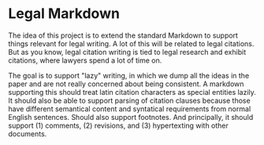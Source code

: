# Legal Markdown

The idea of this project is to extend the standard Markdown to support things relevant for legal writing. A lot of this will be related to legal citations. But as you know, legal citation writing is tied to legal research and exhibit citations, where lawyers spend a lot of time on.  

The goal is to support "lazy" writing, in which we dump all the ideas in the paper and are not really concerned about being consistent.  A markdown supporting this should treat latin citation characters as special entities lazily.  It should also be able to support parsing of citation clauses because those have different semantical content and syntatical requirements from normal English sentences.  Should also support footnotes.  And principally, it should support (1) comments, (2) revisions, and (3) hypertexting with other documents.  
